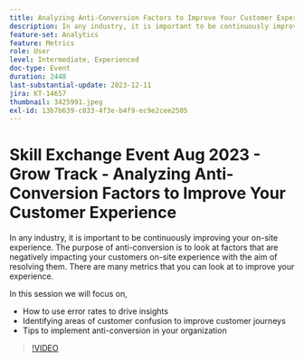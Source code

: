 ```yaml
---
title: Analyzing Anti-Conversion Factors to Improve Your Customer Experience
description: In any industry, it is important to be continuously improving your onsite experience. The purpose of anti-conversion is to look at factors that are negatively impacting your customers on-site experience with the aim of resolving them. There are many metrics that you can look at to improve your experience. In this session we will focus on:- How to use error rates to drive insights- Identifying areas of customer confusion to improve customer journeys- Tips to implement anti-conversion in your organization
feature-set: Analytics
feature: Metrics
role: User
level: Intermediate, Experienced
doc-type: Event
duration: 2448
last-substantial-update: 2023-12-11
jira: KT-14657
thumbnail: 3425991.jpeg
exl-id: 13b7b639-c833-4f3e-b4f9-ec9e2cee2505
---
```

# Skill Exchange Event Aug 2023 - Grow Track - Analyzing Anti-Conversion Factors to Improve Your Customer Experience

In any industry, it is important to be continuously improving your on-site experience. The purpose of anti-conversion is to look at factors that are negatively impacting your customers on-site experience with the aim of resolving them. There are many metrics that you can look at to improve your experience.

In this session we will focus on,

* How to use error rates to drive insights
* Identifying areas of customer confusion to improve customer journeys
* Tips to implement anti-conversion in your organization

>[!VIDEO](https://video.tv.adobe.com/v/3425991/?learn=on)
